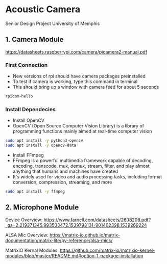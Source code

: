 # Acoustic Camera

Senior Design Project
University of Memphis


## 1. Camera Module
https://datasheets.raspberrypi.com/camera/picamera2-manual.pdf

### First Connection
- New versions of rpi should have camera packages preinstalled
- To test if camera is working, type this command in terminal
- This should bring up a window with camera feed for about 5 seconds
```zsh
rpicam-hello
```
### Install Dependecies
- Install OpenCV
- OpenCV (Open Source Computer Vision Library) is a library of programming functions mainly aimed at real-time computer vision
```zsh
sudo apt install -y python3-opencv
sudo apt install -y opencv-data
```
- Install FFmpeg
- FFmpeg is a powerful multimedia framework capable of decoding, encoding, transcode, mux, demux, stream, filter, and play almost anything that humans and machines have created
- It's widely used for video and audio processing tasks, including format conversion, compression, streaming, and more
```zsh
sudo apt install -y ffmpeg
```


## 2. Microphone Module
Device Overview: 
https://www.farnell.com/datasheets/2608206.pdf?_ga=2.219371345.993533472.1539793131-901402398.1539269224

ALSA Mic Overview: https://matrix-io.github.io/matrix-documentation/matrix-lite/py-reference/alsa-mics/

MatrixIO Kernal Modules: https://github.com/matrix-io/matrixio-kernel-modules/blob/master/README.md#option-1-package-installation






